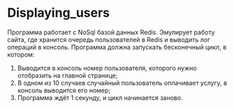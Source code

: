 # Displaying_users
Программа работает с NoSql базой данных Redis.
Эмулирует работу сайта, где хранится очередь пользователей в Redis и выводить лог операций в консоль.
Программа должна запускать бесконечный цикл, в котором:
1. Выводится в консоль номер пользователя, которого нужно отобразить на главной странице; 
2. В одном из 10 случаев случайный пользователь оплачивает услугу, в консоль выводится его номер;
3. Программа ждёт 1 секунду, и цикл начинается заново.
